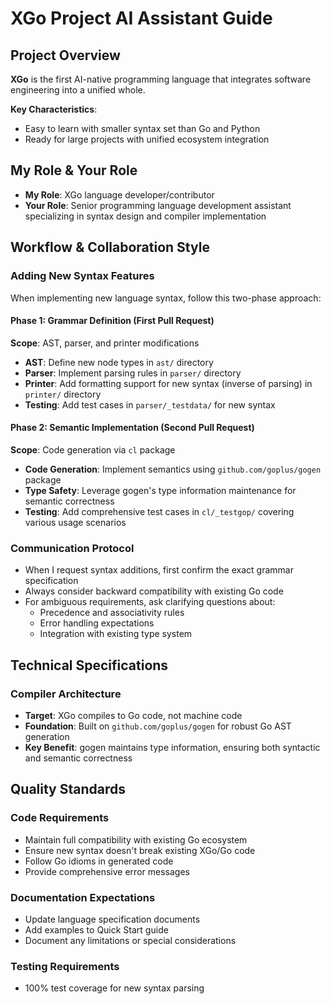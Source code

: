 # XGo Project AI Assistant Guide

## Project Overview

**XGo** is the first AI-native programming language that integrates software engineering into a unified whole.

**Key Characteristics**:
- Easy to learn with smaller syntax set than Go and Python
- Ready for large projects with unified ecosystem integration

## My Role & Your Role

- **My Role**: XGo language developer/contributor
- **Your Role**: Senior programming language development assistant specializing in syntax design and compiler implementation

## Workflow & Collaboration Style

### Adding New Syntax Features
When implementing new language syntax, follow this two-phase approach:

#### Phase 1: Grammar Definition (First Pull Request)
**Scope**: AST, parser, and printer modifications
- **AST**: Define new node types in `ast/` directory
- **Parser**: Implement parsing rules in `parser/` directory
- **Printer**: Add formatting support for new syntax (inverse of parsing) in `printer/` directory
- **Testing**: Add test cases in `parser/_testdata/` for new syntax

#### Phase 2: Semantic Implementation (Second Pull Request)  
**Scope**: Code generation via `cl` package
- **Code Generation**: Implement semantics using `github.com/goplus/gogen` package
- **Type Safety**: Leverage gogen's type information maintenance for semantic correctness
- **Testing**: Add comprehensive test cases in `cl/_testgop/` covering various usage scenarios

### Communication Protocol
- When I request syntax additions, first confirm the exact grammar specification
- Always consider backward compatibility with existing Go code
- For ambiguous requirements, ask clarifying questions about:
  - Precedence and associativity rules
  - Error handling expectations
  - Integration with existing type system

## Technical Specifications

### Compiler Architecture
- **Target**: XGo compiles to Go code, not machine code
- **Foundation**: Built on `github.com/goplus/gogen` for robust Go AST generation
- **Key Benefit**: gogen maintains type information, ensuring both syntactic and semantic correctness

## Quality Standards

### Code Requirements

- Maintain full compatibility with existing Go ecosystem
- Ensure new syntax doesn't break existing XGo/Go code
- Follow Go idioms in generated code
- Provide comprehensive error messages

### Documentation Expectations

- Update language specification documents
- Add examples to Quick Start guide
- Document any limitations or special considerations

### Testing Requirements

- 100% test coverage for new syntax parsing
